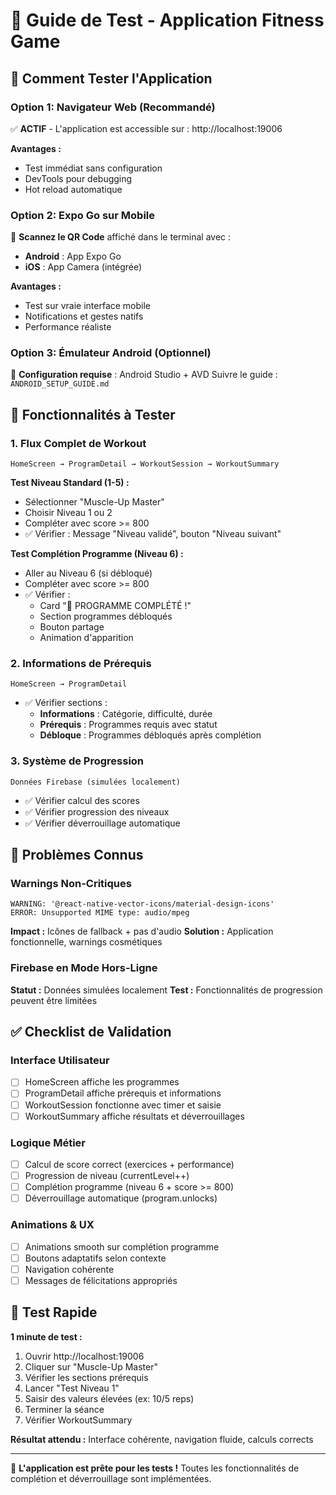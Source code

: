 # 🧪 Guide de Test - Application Fitness Game

## 📱 Comment Tester l'Application

### Option 1: Navigateur Web (Recommandé)
✅ **ACTIF** - L'application est accessible sur : http://localhost:19006

**Avantages :**
- Test immédiat sans configuration
- DevTools pour debugging
- Hot reload automatique

### Option 2: Expo Go sur Mobile
📱 **Scannez le QR Code** affiché dans le terminal avec :
- **Android** : App Expo Go
- **iOS** : App Camera (intégrée)

**Avantages :**
- Test sur vraie interface mobile
- Notifications et gestes natifs
- Performance réaliste

### Option 3: Émulateur Android (Optionnel)
🔧 **Configuration requise** : Android Studio + AVD
Suivre le guide : `ANDROID_SETUP_GUIDE.md`

## 🎯 Fonctionnalités à Tester

### 1. **Flux Complet de Workout**
```
HomeScreen → ProgramDetail → WorkoutSession → WorkoutSummary
```

**Test Niveau Standard (1-5) :**
- Sélectionner "Muscle-Up Master"
- Choisir Niveau 1 ou 2  
- Compléter avec score >= 800
- ✅ Vérifier : Message "Niveau validé", bouton "Niveau suivant"

**Test Complétion Programme (Niveau 6) :**
- Aller au Niveau 6 (si débloqué)
- Compléter avec score >= 800
- ✅ Vérifier : 
  - Card "🎉 PROGRAMME COMPLÉTÉ !"
  - Section programmes débloqués
  - Bouton partage
  - Animation d'apparition

### 2. **Informations de Prérequis**
```
HomeScreen → ProgramDetail
```
- ✅ Vérifier sections :
  - **Informations** : Catégorie, difficulté, durée
  - **Prérequis** : Programmes requis avec statut
  - **Débloque** : Programmes débloqués après complétion

### 3. **Système de Progression**
```
Données Firebase (simulées localement)
```
- ✅ Vérifier calcul des scores
- ✅ Vérifier progression des niveaux
- ✅ Vérifier déverrouillage automatique

## 🐛 Problèmes Connus

### Warnings Non-Critiques
```
WARNING: '@react-native-vector-icons/material-design-icons'
ERROR: Unsupported MIME type: audio/mpeg
```
**Impact :** Icônes de fallback + pas d'audio
**Solution :** Application fonctionnelle, warnings cosmétiques

### Firebase en Mode Hors-Ligne
**Statut :** Données simulées localement
**Test :** Fonctionnalités de progression peuvent être limitées

## ✅ Checklist de Validation

### Interface Utilisateur
- [ ] HomeScreen affiche les programmes
- [ ] ProgramDetail affiche prérequis et informations
- [ ] WorkoutSession fonctionne avec timer et saisie
- [ ] WorkoutSummary affiche résultats et déverrouillages

### Logique Métier
- [ ] Calcul de score correct (exercices + performance)
- [ ] Progression de niveau (currentLevel++)
- [ ] Complétion programme (niveau 6 + score >= 800)
- [ ] Déverrouillage automatique (program.unlocks)

### Animations & UX
- [ ] Animations smooth sur complétion programme
- [ ] Boutons adaptatifs selon contexte
- [ ] Navigation cohérente
- [ ] Messages de félicitations appropriés

## 🚀 Test Rapide

**1 minute de test :**
1. Ouvrir http://localhost:19006
2. Cliquer sur "Muscle-Up Master"
3. Vérifier les sections prérequis
4. Lancer "Test Niveau 1"
5. Saisir des valeurs élevées (ex: 10/5 reps)
6. Terminer la séance
7. Vérifier WorkoutSummary

**Résultat attendu :** Interface cohérente, navigation fluide, calculs corrects

---

🎉 **L'application est prête pour les tests !**
Toutes les fonctionnalités de complétion et déverrouillage sont implémentées.
